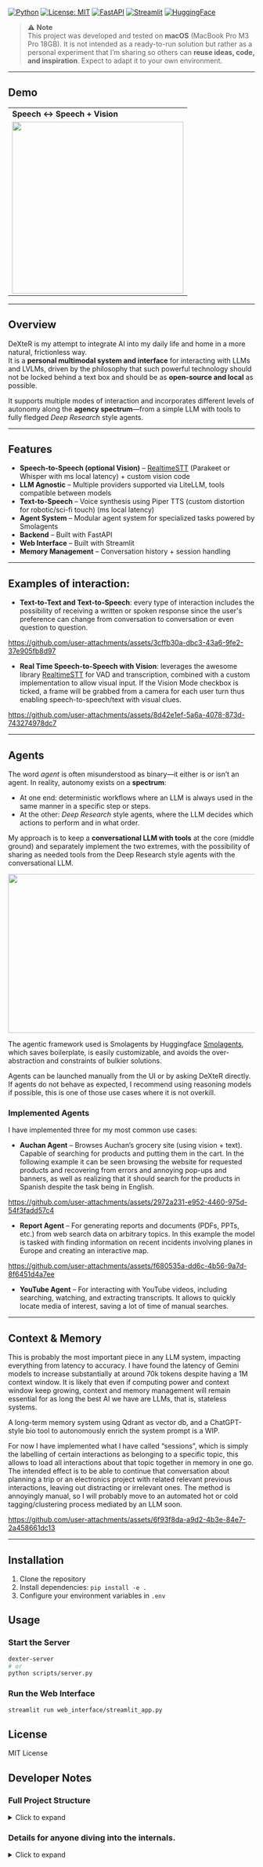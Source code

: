 [![Python](https://img.shields.io/badge/python-3.10%2B-blue)](https://www.python.org/)
[![License: MIT](https://img.shields.io/badge/License-MIT-green.svg)](LICENSE)
[![FastAPI](https://img.shields.io/badge/FastAPI-Backend-009688?logo=fastapi)](https://fastapi.tiangolo.com/)
[![Streamlit](https://img.shields.io/badge/Streamlit-app-FF4B4B.svg)](https://streamlit.io/)
[![HuggingFace](https://img.shields.io/badge/Agents-Smolagents-yellow)](https://huggingface.co/docs/smolagents/index)

> ⚠️ **Note**  
> This project was developed and tested on **macOS** (MacBook Pro M3 Pro 18GB). It is not intended as a ready-to-run solution but rather as a personal experiment that I’m sharing so others can **reuse ideas, code, and inspiration**. Expect to adapt it to your own environment.

---

## Demo

<table>
   <tr>
    <td><b>Speech ↔ Speech + Vision</b></td>
  </tr>
  <tr>
    <td>
      <a href="https://github.com/user-attachments/assets/8d42e1ef-5a6a-4078-873d-743274978dc7">
        <img src="https://github.com/user-attachments/assets/8d42e1ef-5a6a-4078-873d-743274978dc7" width="350"/>
      </a>
    </td>
  </tr>
</table>

---

## Overview

DeXteR is my attempt to integrate AI into my daily life and home in a more natural, frictionless way.  
It is a **personal multimodal system and interface** for interacting with LLMs and LVLMs, driven by the philosophy that such powerful technology should not be locked behind a text box and should be as **open-source and local** as possible.  

It supports multiple modes of interaction and incorporates different levels of autonomy along the **agency spectrum**—from a simple LLM with tools to fully fledged *Deep Research* style agents.  

---

## Features

- **Speech-to-Speech (optional Vision)** – [RealtimeSTT](https://github.com/KoljaB/RealtimeSTT) (Parakeet or Whisper with ms local latency) + custom vision code
- **LLM Agnostic** – Multiple providers supported via LiteLLM, tools compatible between models  
- **Text-to-Speech** – Voice synthesis using Piper TTS (custom distortion for robotic/sci-fi touch) (ms local latency) 
- **Agent System** – Modular agent system for specialized tasks powered by Smolagents
- **Backend** – Built with FastAPI
- **Web Interface** – Built with Streamlit  
- **Memory Management** – Conversation history + session handling

---

## Examples of interaction:

- **Text-to-Text and Text-to-Speech**: every type of interaction includes the possibility of receiving a written or spoken response since the user's preference can change from conversation to conversation or even question to question. 

https://github.com/user-attachments/assets/3cffb30a-dbc3-43a6-9fe2-37e905fb8d97



- **Real Time Speech-to-Speech with Vision**: leverages the awesome library [RealtimeSTT](https://github.com/KoljaB/RealtimeSTT) for VAD and transcription, combined with a custom implementation to allow visual input. If the Vision Mode checkbox is ticked, a frame will be grabbed from a camera for each user turn thus enabling speech-to-speech/text with visual clues.


https://github.com/user-attachments/assets/8d42e1ef-5a6a-4078-873d-743274978dc7

---

## Agents

The word *agent* is often misunderstood as binary—it either is or isn’t an agent. In reality, autonomy exists on a **spectrum**:  
- At one end: deterministic workflows where an LLM is always used in the same manner in a specific step or steps.  
- At the other: *Deep Research* style agents, where the LLM decides which actions to perform and in what order.  

My approach is to keep a **conversational LLM with tools** at the core (middle ground) and separately implement the two extremes, with the possibility of sharing as needed tools from the Deep Research style agents with the conversational LLM.

<div align="center">
  <img width="536" height="324" src="https://github.com/user-attachments/assets/1e929afa-f1d7-4472-8388-d95d358a99f5" />
</div>  

The agentic framework used is Smolagents by Huggingface [Smolagents](https://huggingface.co/docs/smolagents/index), which saves boilerplate, is easily customizable, and avoids the over-abstraction and constraints of bulkier solutions.  

Agents can be launched manually from the UI or by asking DeXteR directly. If agents do not behave as expected, I recommend using reasoning models if possible, this is one of those use cases where it is not overkill.  

### Implemented Agents
I have implemented three for my most common use cases:

- **Auchan Agent** – Browses Auchan’s grocery site (using vision + text). Capable of searching for products and putting them in the cart. In the following example it can be seen browsing the website for requested products and recovering from errors and annoying pop-ups and banners, as well as realizing that it should search for the products in Spanish despite the task being in English.


https://github.com/user-attachments/assets/2972a231-e952-4460-975d-54f3fadd57c4


- **Report Agent** – For generating reports and documents (PDFs, PPTs, etc.) from web search data on arbitrary topics. In this example the model is tasked with finding information on recent incidents involving planes in Europe and creating an interactive map.  


https://github.com/user-attachments/assets/f680535a-dd6c-4b56-9a7d-8f6451d4a7ee


- **YouTube Agent** – For interacting with YouTube videos, including searching, watching, and extracting transcripts. It allows to quickly locate media of interest, saving a lot of time of manual searches.  

---

## Context & Memory

This is probably the most important piece in any LLM system, impacting everything from latency to accuracy. I have found the latency of Gemini models to increase substantially at around 70k tokens despite having a 1M context window. It is likely that even if computing power and context window keep growing, context and memory management will remain essential for as long the best AI we have are LLMs, that is, stateless systems. 

A long-term memory system using Qdrant as vector db, and a ChatGPT-style bio tool to autonomously enrich the system prompt is a WIP. 

For now I have implemented what I have called “sessions”, which is simply the labelling of certain interactions as belonging to a specific topic, this allows to load all interactions about that topic together in memory in one go. The intended effect is to be able to continue that conversation about planning a trip or an electronics project with related relevant previous interactions, leaving out distracting or irrelevant ones. The method is annoyingly manual, so I will probably move to an automated hot or cold tagging/clustering process mediated by an LLM soon.

  https://github.com/user-attachments/assets/6f93f8da-a9d2-4b3e-84e7-2a458661dc13  

---

## Installation

1. Clone the repository
2. Install dependencies: `pip install -e .`
3. Configure your environment variables in `.env`

## Usage

### Start the Server
```bash
dexter-server
# or
python scripts/server.py
```

### Run the Web Interface
```bash
streamlit run web_interface/streamlit_app.py
```

## License

MIT License

## Developer Notes

### Full Project Structure

<details>
<summary>Click to expand</summary>

    DeXteR/
    ├── 📁 dexter/                          # Main package directory
    │   ├── __init__.py
    │   ├── 📁 agents/                      # Agent system for specialized tasks
    │   │   ├── __init__.py
    │   │   ├── agents.py                   # Agent definitions and configurations
    │   │   ├── agents_cli_interface.py     # CLI interface for agents
    │   │   ├── agents_executors.py         # Agent execution logic
    │   │   ├── agents_utils.py             # Agent utility functions
    │   │   └── tools.py                    # Tools available to agents
    │   ├── 📁 api/                         # FastAPI REST API
    │   │   ├── __init__.py
    │   │   ├── app.py                      # Main FastAPI application
    │   │   ├── deps.py                     # Dependency injection
    │   │   └── 📁 routes/                  # API route definitions
    │   │       ├── __init__.py
    │   │       ├── agents.py               # Agent management endpoints
    │   │       ├── chat.py                 # Chat/conversation endpoints
    │   │       ├── sessions.py             # Session management endpoints
    │   │       ├── system.py               # System configuration endpoints
    │   │       ├── transcribe.py           # Audio transcription endpoints
    │   │       └── tts.py                  # Text-to-speech endpoints
    │   ├── 📁 config/                      # Configuration management
    │   │   ├── __init__.py
    │   │   ├── logging_config.py           # Logging configuration
    │   │   └── settings.py                 # Application settings
    │   ├── 📁 core/                        # Core business logic
    │   │   ├── __init__.py
    │   │   ├── llm.py                      # Language model integration
    │   │   ├── prompts.py                  # System prompts and templates
    │   │   ├── stt.py                      # Speech-to-text functionality
    │   │   ├── tts.py                      # Text-to-speech functionality
    │   │   └── voice_distortion.py         # Audio processing utilities
    │   ├── 📁 memory/                      # Conversation history storage
    │   │   └── 📁 sessions/                # Session-specific conversations
    │   ├── 📁 models/                      # AI model files
    │   │   └── 📁 tts/                     # Text-to-speech model files
    │   │       └── en_US-hfc_male-medium.onnx.json
    │   ├── 📁 service/                     # Service layer
    │   │   ├── __init__.py
    │   │   └── history_manager.py          # Conversation history management
    │   ├── 📁 utils/                       # Utilities and helpers
    │   │   ├── __init__.py
    │   │   └── common.py                   # Common utility functions
    │   └── 📁 web_interface/               # Streamlit web interface
    │       ├── __init__.py
    │       ├── streamlit_app.py            # Main web application
    │       └── 📁 components/              # UI components
    │           ├── __init__.py
    │           ├── agents_component.py     # Agent management UI
    │           ├── audio_chat.py           # Audio chat interface
    │           ├── context_memory_component.py # Memory management UI
    │           ├── realtime_stt_component.py   # Real-time STT UI
    │           ├── test_component.py       # Testing/debugging UI
    │           ├── text_chat.py            # Text chat interface
    │           └── video_recorder_component.py # Video recording UI
    ├── 📁 scripts/                         # Entry points and utilities
    │   └── server.py                       # Server startup script
    ├── 📁 tests/                           # Test suite
    │   ├── __init__.py
    │   ├── conftest.py                     # Test configuration
    │   ├── 📁 agents/                      # Agent tests
    │   ├── 📁 core/                        # Core functionality tests
    │   ├── 📁 service/                     # Service layer tests
    │   └── 📁 utils/                       # Utility tests
    ├── 📁 data/                            # Data files and storage
    │   └── 📁 scratch_pads/                # Temporary data storage
    ├── 📁 logs/                            # Application logs
    │   └── dexter.log                      # Main log file
    ├── 📁 dxt/                             # Virtual environment (excluded from git)
    ├── .env                                # Environment variables (excluded from git)
    ├── .gitignore                          # Git ignore rules
    ├── conftest.py                         # Global test configuration
    ├── pyproject.toml                      # Modern Python project configuration
    ├── requirements.txt                    # Python dependencies
    ├── setup.py                            # Package setup (legacy)
    └── README.md                           # Project documentation

</details>


### Details for anyone diving into the internals. 

<details>
<summary>Click to expand</summary>

- **Agents**  
  - Defined in `agents.py` with `.name` and `.description` used for prompt building.  
  - Their tools come from `tools.py` (decorated with `@tool`, proper docstring + type hints).  
  - Execution logic lives in `agents_executors.py` (run in separate threads, assigned to `pending_tasks` in `LLM`). Executors prepend task-specific instructions and handle imports.  
  - Agents must also be imported into `custom_executor` in `utils.py` to run.  
  - Auxiliary agent functions (callbacks, etc.) live in `agent_utils.py`.  
  - To expose agents to the LLM, import from `agents.py` and register:  
    ```python
    cls._instance.agents = generate_agents_prompt([test_agent, youtube_agent, auchan_agent, report_agent])
    ```  
  - Agents can also run standalone via `agent_launcher.py`.  

- **LLM**  
  - Tools and agents are passed as arguments when building the prompt string.  
</details>
